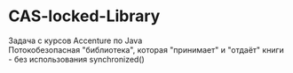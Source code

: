 # CAS-locked-Library 
Задача с курсов Accenture по Java       
Потокобезопасная "библиотека", которая "принимает" и "отдаёт" книги - без использования synchronized()      
